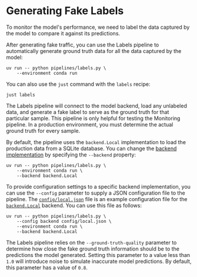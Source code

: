 # Generating Fake Labels

To monitor the model's performance, we need to label the data captured by the model to compare it against its predictions.

After generating fake traffic, you can use the Labels pipeline to automatically generate ground truth data for all the data captured by the model:

```shell
uv run -- python pipelines/labels.py \
    --environment conda run
```

You can also use the `just` command with the `labels` recipe:

```shell
just labels
```

The Labels pipeline will connect to the model backend, load any unlabeled data, and generate a fake label to serve as the ground truth for that particular sample. This pipeline is only helpful for testing the Monitoring pipeline. In a production environment, you must determine the actual ground truth for every sample.

By default, the pipeline uses the `backend.Local` implementation to load the production data from a SQLite database. You can change the [backend implementation](pipelines/inference/backend.py) by specifying the `--backend` property:

```shell
uv run -- python pipelines/labels.py \
    --environment conda run \
    --backend backend.Local
```

To provide configuration settings to a specific backend implementation, you can use the `--config` parameter to supply a JSON configuration file to the pipeline. The [`config/local.json`](config/local.json) file is an example configuration file for the [`backend.Local`](pipelines/inference/backend.py) backend. You can use this file as follows:

```shell
uv run -- python pipelines/labels.py \
    --config backend config/local.json \
    --environment conda run \
    --backend backend.Local
```

The Labels pipeline relies on the `--ground-truth-quality` parameter to determine how close the fake ground truth information should be to the predictions the model generated. Setting this parameter to a value less than `1.0` will introduce noise to simulate inaccurate model predictions. By default, this parameter has a value of `0.8`.
